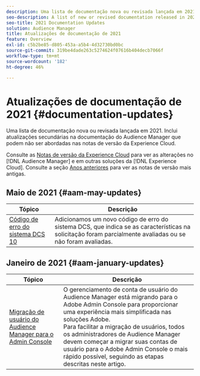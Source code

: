 ```yaml
---
description: Uma lista de documentação nova ou revisada lançada em 2021. Inclui atualizações secundárias na documentação do Audience Manager que podem não ser abordadas nas notas de versão da Experience Cloud.
seo-description: A list of new or revised documentation released in 2021. Includes minor updates to the Audience Manager documentation that might not be covered in the Experience Cloud release notes.
seo-title: 2021 Documentation Updates
solution: Audience Manager
title: Atualizações de documentação de 2021
feature: Overview
exl-id: c5b2be85-d805-453a-a5b4-4d32730bd0bc
source-git-commit: 319be4dade263c5274624f07616b404decb7066f
workflow-type: tm+mt
source-wordcount: '182'
ht-degree: 46%

---
```


# Atualizações de documentação de 2021 {#documentation-updates}

Uma lista de documentação nova ou revisada lançada em 2021. Inclui atualizações secundárias na documentação do Audience Manager que podem não ser abordadas nas notas de versão da Experience Cloud.

Consulte as [Notas de versão da Experience Cloud](https://experienceleague.adobe.com/docs/release-notes/experience-cloud/current.html) para ver as alterações no [!DNL Audience Manager] e em outras soluções da [!DNL Experience Cloud]. Consulte a seção [Anos anteriores](../docs-updates/docs-2020.md) para ver as notas de versão mais antigas.

## Maio de 2021 {#aam-may-updates}

| Tópico | Descrição |
|--- |----|
| [Código de erro do sistema DCS 10](../api/dcs-intro/dcs-api-reference/dcs-error-codes.md) | Adicionamos um novo código de erro do sistema DCS, que indica se as características na solicitação foram parcialmente avaliadas ou se não foram avaliadas. |

## Janeiro de 2021 {#aam-january-updates}

| Tópico | Descrição |
|--- |----|
| [Migração de usuário do Audience Manager para o Admin Console](/help/using/features/administration/admin-console-migration.md) | O gerenciamento de conta de usuário do Audience Manager está migrando para o Adobe Admin Console para proporcionar uma experiência mais simplificada nas soluções Adobe. <br> Para facilitar a migração de usuários, todos os administradores de Audience Manager devem começar a migrar suas contas de usuário para o Adobe Admin Console o mais rápido possível, seguindo as etapas descritas neste artigo. |
